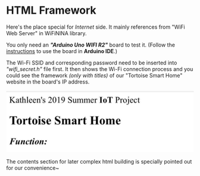 # HTML Framework

Here's the place special for *Internet* side. It mainly references from "WiFi Web Server" in WiFiNINA library.

You only need an ***"Arduino Uno WIFI R2"*** board to test it. (Follow the [instructions](https://www.arduino.cc/en/Guide/ArduinoUnoWiFiRev2) to use the board in **Arduino IDE**.)

The Wi-Fi SSID and corresponding password need to be inserted into *"wifi_secret.h"* file first. It then shows the Wi-Fi connection process and you could see the framework *(only with titles)* of our "Tortoise Smart Home" website in the board's IP address.

![Basic Website](https://github.com/KathleenQ/tortoise-smart-home/blob/master/pictures/basic-website.jpg)

The contents section for later complex html building is specially pointed out for our convenience~
